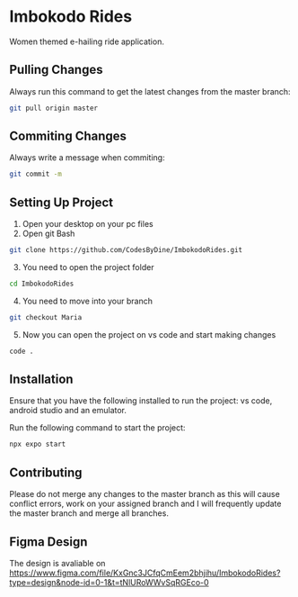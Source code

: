 # Imbokodo Rides

Women themed e-hailing ride application.

## Pulling Changes

Always run this command to get the latest changes from the master branch:

```bash
git pull origin master
```
## Commiting Changes
Always write a message when commiting:

```bash
git commit -m
```
## Setting Up Project

1. Open your desktop on your pc files
2. Open git Bash
```bash
git clone https://github.com/CodesByDine/ImbokodoRides.git
```
3. You need to open the project folder
```bash
cd ImbokodoRides
```
4. You need to move into your branch
```bash
git checkout Maria
```
5. Now you can open the project on vs code and start making changes
```bash
code .
```

## Installation

Ensure that you have the following installed to run the project: vs code, android studio and an emulator.

Run the following command to start the project:

```bash
npx expo start
```

## Contributing

Please do not merge any changes to the master branch as this will cause conflict errors, work on your assigned branch and I will frequently update the master branch and merge all branches.

## Figma Design

The design is avaliable on https://www.figma.com/file/KxGnc3JCfqCmEem2bhjihu/ImbokodoRides?type=design&node-id=0-1&t=tNlURoWWvSqRGEco-0
